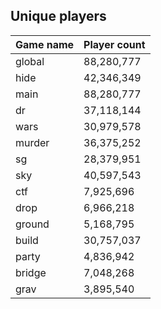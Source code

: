 ## Unique players

| Game name | Player count |
|-----------|--------------|
| global    | 88,280,777   |
| hide      | 42,346,349   |
| main      | 88,280,777   |
| dr        | 37,118,144   |
| wars      | 30,979,578   |
| murder    | 36,375,252   |
| sg        | 28,379,951   |
| sky       | 40,597,543   |
| ctf       | 7,925,696    |
| drop      | 6,966,218    |
| ground    | 5,168,795    |
| build     | 30,757,037   |
| party     | 4,836,942    |
| bridge    | 7,048,268    |
| grav      | 3,895,540    |

